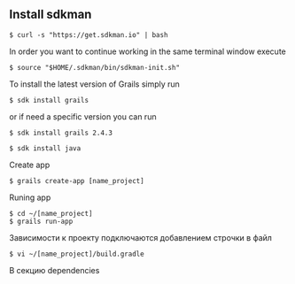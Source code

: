 
## Install sdkman
```
$ curl -s "https://get.sdkman.io" | bash
```
In order you want to continue working in the same terminal window execute

```
$ source "$HOME/.sdkman/bin/sdkman-init.sh"
```
To install the latest version of Grails simply run

```
$ sdk install grails
```
or if need a specific version you can run

```
$ sdk install grails 2.4.3
```
```
$ sdk install java
```

Create app

```
$ grails create-app [name_project]
```

Runing app

```
$ cd ~/[name_project]
$ grails run-app
```

Зависимости к проекту подключаются добавлением строчки в файл

```
$ vi ~/[name_project]/build.gradle
```
В секцию dependencies
